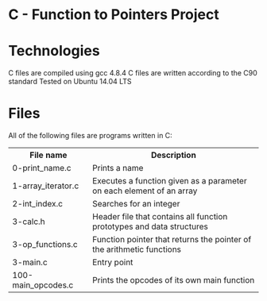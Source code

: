# C - Function to Pointers Project
# Technologies
C files are compiled using gcc 4.8.4
C files are written according to the C90 standard
Tested on Ubuntu 14.04 LTS
# Files
All of the following files are programs written in C:
<table>
         <tr>
            <th>File name</th>
            <th>Description</th>
         </tr>
         <tr>
            <td>0-print_name.c</td>
            <td>Prints a name</td>
         </tr>
         <tr>
            <td>1-array_iterator.c</td>
            <td>Executes a function given as a parameter on each element of an array</td>
         </tr>
	 <tr>
	    <td>2-int_index.c</td>
	    <td>Searches for an integer</td>
	 </tr>
	 <tr>
	    <td>3-calc.h</td>
	    <td>Header file that contains all function prototypes and data structures</td>
	  </tr>
	  <tr>
	     <td>3-op_functions.c</td>
	     <td>Function pointer that returns the pointer of the arithmetic functions</td>
	  </tr>
	  <tr>
	     <td>3-main.c</td>
	     <td>Entry point</td>
	  </tr>
	  <tr>
	     <td>100-main_opcodes.c</td>
	     <td>Prints the opcodes of its own main function</td>
	     </tr>